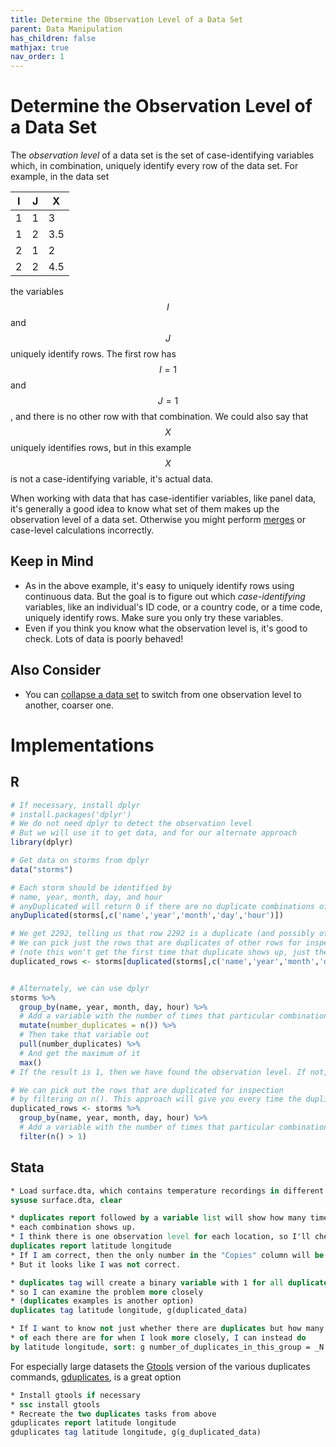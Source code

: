 ```yaml
---
title: Determine the Observation Level of a Data Set
parent: Data Manipulation
has_children: false
mathjax: true
nav_order: 1
---
```


# Determine the Observation Level of a Data Set

The *observation level* of a data set is the set of case-identifying variables which, in combination, uniquely identify every row of the data set. For example, in the data set

| I | J | X |
| - | - | - |
| 1 | 1 | 3 |
| 1 | 2 | 3.5 |
| 2 | 1 | 2 |
| 2 | 2 | 4.5 |

the variables $$I$$ and $$J$$ uniquely identify rows. The first row has $$I = 1$$ and $$J = 1$$, and there is no other row with that combination. We could also say that $$X$$ uniquely identifies rows, but in this example $$X$$ is not a case-identifying variable, it's actual data.

When working with data that has case-identifier variables, like panel data, it's generally a good idea to know what set of them makes up the observation level of a data set. Otherwise you might perform [merges](https://lost-stats.github.io/Data_Manipulation/combining_datasets_horizontal_combination_deterministic.html) or case-level calculations incorrectly.

## Keep in Mind

- As in the above example, it's easy to uniquely identify rows using continuous data. But the goal is to figure out which *case-identifying* variables, like an individual's ID code, or a country code, or a time code, uniquely identify rows. Make sure you only try these variables.
- Even if you think you know what the observation level is, it's good to check. Lots of data is poorly behaved!

## Also Consider

- You can [collapse a data set](https://lost-stats.github.io/Data_Manipulation/collapse_a_data_set.html) to switch from one observation level to another, coarser one.

# Implementations

## R

```r
# If necessary, install dplyr
# install.packages('dplyr')
# We do not need dplyr to detect the observation level
# But we will use it to get data, and for our alternate approach
library(dplyr)

# Get data on storms from dplyr
data("storms")

# Each storm should be identified by
# name, year, month, day, and hour
# anyDuplicated will return 0 if there are no duplicate combinations of these
anyDuplicated(storms[,c('name','year','month','day','hour')])

# We get 2292, telling us that row 2292 is a duplicate (and possibly others!)
# We can pick just the rows that are duplicates of other rows for inspection
# (note this won't get the first time that duplicate shows up, just the subsequent times)
duplicated_rows <- storms[duplicated(storms[,c('name','year','month','day','hour')]),]


# Alternately, we can use dplyr
storms %>% 
  group_by(name, year, month, day, hour) %>%
  # Add a variable with the number of times that particular combination shows up
  mutate(number_duplicates = n()) %>%
  # Then take that variable out
  pull(number_duplicates) %>%
  # And get the maximum of it
  max()
# If the result is 1, then we have found the observation level. If not, we have duplicates.

# We can pick out the rows that are duplicated for inspection 
# by filtering on n(). This approach will give you every time the duplicate appears.
duplicated_rows <- storms %>% 
  group_by(name, year, month, day, hour) %>%
  # Add a variable with the number of times that particular combination shows up
  filter(n() > 1)
```

## Stata

```stata
* Load surface.dta, which contains temperature recordings in different locations
sysuse surface.dta, clear

* duplicates report followed by a variable list will show how many times 
* each combination shows up.
* I think there is one observation level for each location, so I'll check that
duplicates report latitude longitude
* If I am correct, then the only number in the "Copies" column will be 1.
* But it looks like I was not correct.

* duplicates tag will create a binary variable with 1 for all duplicates
* so I can examine the problem more closely
* (duplicates examples is another option)
duplicates tag latitude longitude, g(duplicated_data)

* If I want to know not just whether there are duplicates but how many
* of each there are for when I look more closely, I can instead do
by latitude longitude, sort: g number_of_duplicates_in_this_group = _N
```

For especially large datasets the [Gtools](https://gtools.readthedocs.io/en/latest/index.html) version of the various duplicates commands, [gduplicates](https://gtools.readthedocs.io/en/latest/usage/gduplicates/index.html), is a great option
```stata
* Install gtools if necessary
* ssc install gtools
* Recreate the two duplicates tasks from above
gduplicates report latitude longitude
gduplicates tag latitude longitude, g(g_duplicated_data)
```
